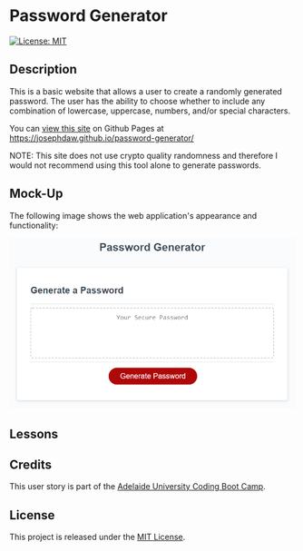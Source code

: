 # Password Generator

[![License: MIT](https://img.shields.io/badge/License-MIT-yellow.svg)](https://opensource.org/licenses/MIT)

## Description
This is a basic website that allows a user to create a randomly generated password. The user has the ability to choose whether to include any combination of lowercase, uppercase, numbers, and/or special characters.

You can [view this site](https://josephdaw.github.io/password-generator/) on Github Pages at https://josephdaw.github.io/password-generator/

NOTE: This site does not use crypto quality randomness and therefore I would not recommend using this tool alone to generate passwords.

## Mock-Up

The following image shows the web application's appearance and functionality:

![The Password Generator application displays a red button to "Generate Password".](assets/img/03-javascript-homework-demo.png)

## Lessons


## Credits
This user story is part of the [Adelaide University Coding Boot Camp](https://bootcamps.adelaide.edu.au).

## License
This project is released under the [MIT License](LICENSE).